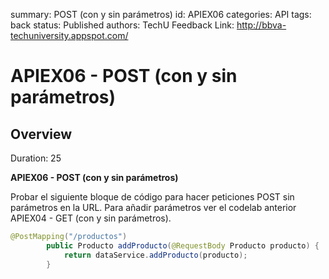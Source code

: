 summary: POST (con y sin parámetros)
id: APIEX06
categories: API
tags: back
status: Published 
authors: TechU
Feedback Link: http://bbva-techuniversity.appspot.com/

# APIEX06 - POST (con y sin parámetros)
<!-- ------------------------ -->
## Overview 
Duration: 25

**APIEX06 - POST (con y sin parámetros)** 

Probar el siguiente bloque de código para hacer peticiones POST sin parámetros en la URL. Para añadir parámetros ver el codelab anterior APIEX04 - GET (con y sin parámetros).

```java
@PostMapping("/productos")
        public Producto addProducto(@RequestBody Producto producto) {
            return dataService.addProducto(producto);
        }
```

